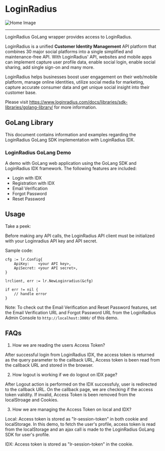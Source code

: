 
LoginRadius
==========

![Home Image](http://docs.lrcontent.com/resources/github/banner-1544x500.png)

-----------------------------------------------
LoginRadius GoLang wrapper provides access to LoginRadius.

LoginRadius is a unified **Customer Identity Management** API platform that combines 30 major social platforms into a single simplified and maintenance-free API. With LoginRadius' API, websites and mobile apps can implement capture user profile data, enable social login, enable social sharing, add single sign-on and many more.

LoginRadius helps businesses boost user engagement on their web/mobile platform, manage online identities, utilize social media for marketing, capture accurate consumer data and get unique social insight into their customer base.

Please visit https://www.loginradius.com/docs/libraries/sdk-libraries/golang-library/ for more information.

GoLang Library
--------------

This document contains information and examples regarding the LoginRadius GoLang SDK implementation with LoginRadius IDX.

### LoginRadius GoLang Demo

A demo with GoLang web application using the GoLang SDK and LoginRadius IDX framework. The following features are included:

* Login with IDX
* Registration with IDX
* Email Verification
* Forgot Password
* Reset Password

## Usage

Take a peek:

Before making any API calls, the LoginRadius API client must be initialized with your Loginradius API key and API secret.

Sample code:

```
cfg := lr.Config{
    ApiKey:    <your API key>,
    ApiSecret: <your API secret>,
}

lrclient, err := lr.NewLoginradius(&cfg)

if err != nil {
    // handle error
}
```


Note: To check out the Email Verification and Reset Password features, set the Email Verification URL and Forgot Password URL from the LoginRadius Admin Console to ```http://localhost:3000/``` of this demo.


## FAQs

1. How we are reading the users Access Token?

After successful login from LoginRadius IDX, the access token is returned as the query parameter to the callback URL, Access token is been read from the callback URL and stored in the browser.


2. How logout is working if we do logout on IDX page?

After Logout action is performed on the IDX successfuly, user is redirected to the callback URL. On the callback page, we are checking if the access token validity. If invalid, Access Token is been removed from the localStroage and Cookies. 


3. How we are managing the Access Token on local and IDX?

Local: Access token is stored as "lr-session-token" in both cookie and localStorage. In this demo, to fetch the user's profile, access token is read from the localStorage and an ajax call is made to the LoginRadius GoLang SDK for user's profile.

IDX: Access token is stored as "lr-session-token" in the cookie.